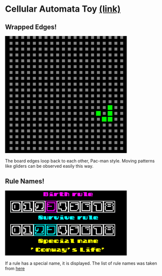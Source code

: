 # Cellular Automata Toy [(link)](http://samchristopherlee.com/cellular-automata-toy/)
## Wrapped Edges!
![](https://raw.githubusercontent.com/samclee/cellular-automata-toy/master/readme/wrapped-edges.gif)

The board edges loop back to each other, Pac-man style. Moving patterns like gliders can be observed easily this way.
## Rule Names!
![](https://raw.githubusercontent.com/samclee/cellular-automata-toy/master/readme/name-example.gif)

If a rule has a special name, it is displayed. The list of rule names was taken from [here](http://www.conwaylife.com/wiki/List_of_Life-like_cellular_automata)
